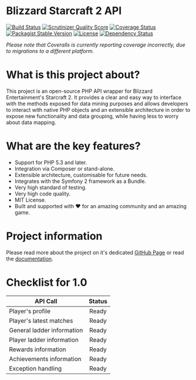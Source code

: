 Blizzard Starcraft 2 API
========================

[![Build Status](https://travis-ci.org/petrepatrasc/blizzard-starcraft-api.png?branch=master)](https://travis-ci.org/petrepatrasc/blizzard-starcraft-api)
[![Scrutinizer Quality Score](https://scrutinizer-ci.com/g/petrepatrasc/blizzard-starcraft-api/badges/quality-score.png?s=a3a76a2caa656d9aadbadc9dba2e50e27634f1f0)](https://scrutinizer-ci.com/g/petrepatrasc/blizzard-starcraft-api/)
[![Coverage Status](https://coveralls.io/repos/petrepatrasc/blizzard-starcraft-api/badge.png?branch=master)](https://coveralls.io/r/petrepatrasc/blizzard-starcraft-api?branch=master)
[![Packagist Stable Version](https://poser.pugx.org/petrepatrasc/blizzard-starcraft-api/v/stable.png)](https://packagist.org/packages/petrepatrasc/blizzard-starcraft-api)
[![License](https://poser.pugx.org/petrepatrasc/blizzard-starcraft-api/license.png)](https://packagist.org/packages/petrepatrasc/blizzard-starcraft-api)
[![Dependency Status](https://www.versioneye.com/user/projects/531fc965ec1375abd1000165/badge.png)](https://www.versioneye.com/user/projects/531fc965ec1375abd1000165)

*Please note that Coveralls is currently reporting coverage incorrectly, due to migrations to a different platform.*

# What is this project about?
This project is an open-source PHP API wrapper for Blizzard Entertainment's Starcraft 2. It provides a clear and easy way to interface with the methods exposed for data mining purposes and allows developers to interact with native PHP objects and an extensible architecture in order to expose new functionality and data grouping, while having less to worry about data mapping.

# What are the key features?

* Support for PHP 5.3 and later.
* Integration via Composer or stand-alone.
* Extensible architecture, customisable for future needs.
* Integrates with the Symfony 2 framework as a Bundle.
* Very high standard of testing.
* Very high code quality.
* MIT License.
* Built and supported with ♥ for an amazing community and an amazing game.

# Project information
Please read more about the project on it's dedicated [GitHub Page](http://petrepatrasc.github.io/blizzard-starcraft-api/) or read the [documentation](http://petrepatrasc.github.io/blizzard-starcraft-api/documentation/index.html).

# Checklist for 1.0

| API Call                  | Status    |
| ------------------------- |:---------:|
| Player's profile          | Ready     |
| Player's latest matches   | Ready     |
| General ladder information| Ready     |
| Player ladder information | Ready     |
| Rewards information       | Ready     |
| Achievements information  | Ready     |
| Exception handling        | Ready     |
